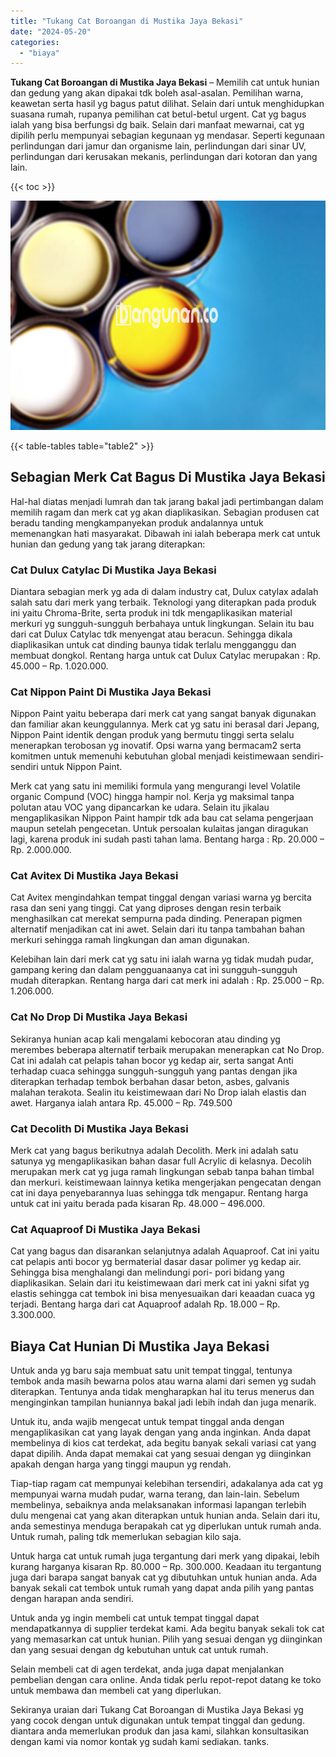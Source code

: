 ```yaml
---
title: "Tukang Cat Boroangan di Mustika Jaya Bekasi"
date: "2024-05-20"
categories: 
  - "biaya"
---
```


**Tukang Cat Boroangan di Mustika Jaya Bekasi** – Memilih cat untuk hunian dan gedung yang akan dipakai tdk boleh asal-asalan. Pemilihan warna, keawetan serta hasil yg bagus patut dilihat. Selain dari untuk menghidupkan suasana rumah, rupanya pemilihan cat betul-betul urgent. Cat yg bagus ialah yang bisa berfungsi dg baik. Selain dari manfaat mewarnai, cat yg dipilih perlu mempunyai sebagian kegunaan yg mendasar. Seperti kegunaan perlindungan dari jamur dan organisme lain, perlindungan dari sinar UV, perlindungan dari kerusakan mekanis, perlindungan dari kotoran dan yang lain.

{{< toc >}}

![Tukang Cat Boroangan di Mustika Jaya Bekasi](/images/jasa-cat-murah37.png)

{{< table-tables table="table2" >}}

## Sebagian Merk Cat Bagus Di Mustika Jaya Bekasi

Hal-hal diatas menjadi lumrah dan tak jarang bakal jadi pertimbangan dalam memilih ragam dan merk cat yg akan diaplikasikan. Sebagian produsen cat beradu tanding mengkampanyekan produk andalannya untuk memenangkan hati masyarakat. Dibawah ini ialah beberapa merk cat untuk hunian dan gedung yang tak jarang diterapkan:

### Cat Dulux Catylac Di Mustika Jaya Bekasi

Diantara sebagian merk yg ada di dalam industry cat, Dulux catylax adalah salah satu dari merk yang terbaik. Teknologi yang diterapkan pada produk ini yaitu Chroma-Brite, serta produk ini tdk mengaplikasikan material merkuri yg sungguh-sungguh berbahaya untuk lingkungan. Selain itu bau dari cat Dulux Catylac tdk menyengat atau beracun. Sehingga dikala diaplikasikan untuk cat dinding baunya tidak terlalu mengganggu dan membuat dongkol. Rentang harga untuk cat Dulux Catylac merupakan : Rp. 45.000 – Rp. 1.020.000.

### Cat Nippon Paint Di Mustika Jaya Bekasi

Nippon Paint yaitu beberapa dari merk cat yang sangat banyak digunakan dan familiar akan keunggulannya. Merk cat yg satu ini berasal dari Jepang, Nippon Paint identik dengan produk yang bermutu tinggi serta selalu menerapkan terobosan yg inovatif. Opsi warna yang bermacam2 serta komitmen untuk memenuhi kebutuhan global menjadi keistimewaan sendiri-sendiri untuk Nippon Paint.

Merk cat yang satu ini memiliki formula yang mengurangi level Volatile organic Compund (VOC) hingga hampir nol. Kerja yg maksimal tanpa polutan atau VOC yang dipancarkan ke udara. Selain itu jikalau mengaplikasikan Nippon Paint hampir tdk ada bau cat selama pengerjaan maupun setelah pengecetan. Untuk persoalan kulaitas jangan diragukan lagi, karena produk ini sudah pasti tahan lama. Bentang harga : Rp. 20.000 – Rp. 2.000.000.

### Cat Avitex Di Mustika Jaya Bekasi

Cat Avitex mengindahkan tempat tinggal dengan variasi warna yg bercita rasa dan seni yang tinggi. Cat yang diproses dengan resin terbaik menghasilkan cat merekat sempurna pada dinding. Penerapan pigmen alternatif menjadikan cat ini awet. Selain dari itu tanpa tambahan bahan merkuri sehingga ramah lingkungan dan aman digunakan.

Kelebihan lain dari merk cat yg satu ini ialah warna yg tidak mudah pudar, gampang kering dan dalam pengguanaanya cat ini sungguh-sungguh mudah diterapkan. Rentang harga dari cat merk ini adalah : Rp. 25.000 – Rp. 1.206.000.

### Cat No Drop Di Mustika Jaya Bekasi

Sekiranya hunian acap kali mengalami kebocoran atau dinding yg merembes beberapa alternatif terbaik merupakan menerapkan cat No Drop. Cat ini adalah cat pelapis tahan bocor yg kedap air, serta sangat Anti terhadap cuaca sehingga sungguh-sungguh yang pantas dengan jika diterapkan terhadap tembok berbahan dasar beton, asbes, galvanis malahan terakota. Sealin itu keistimewaan dari No Drop ialah elastis dan awet. Harganya ialah antara Rp. 45.000 – Rp. 749.500

### Cat Decolith Di Mustika Jaya Bekasi

Merk cat yang bagus berikutnya adalah Decolith. Merk ini adalah satu satunya yg mengaplikasikan bahan dasar full Acrylic di kelasnya. Decolih merupakan merk cat yg juga ramah lingkungan sebab tanpa bahan timbal dan merkuri. keistimewaan lainnya ketika mengerjakan pengecatan dengan cat ini daya penyebarannya luas sehingga tdk mengapur. Rentang harga untuk cat ini yaitu berada pada kisaran Rp. 48.000 – 496.000.

### Cat Aquaproof Di Mustika Jaya Bekasi

Cat yang bagus dan disarankan selanjutnya adalah Aquaproof. Cat ini yaitu cat pelapis anti bocor yg bermaterial dasar dasar polimer yg kedap air. Sehingga bisa menghalangi dan melindungi pori- pori bidang yang diaplikasikan. Selain dari itu keistimewaan dari merk cat ini yakni sifat yg elastis sehingga cat tembok ini bisa menyesuaikan dari keaadan cuaca yg terjadi. Bentang harga dari cat Aquaproof adalah Rp. 18.000 – Rp. 3.300.000.

## Biaya Cat Hunian Di Mustika Jaya Bekasi

Untuk anda yg baru saja membuat satu unit tempat tinggal, tentunya tembok anda masih bewarna polos atau warna alami dari semen yg sudah diterapkan. Tentunya anda tidak mengharapkan hal itu terus menerus dan menginginkan tampilan huniannya bakal jadi lebih indah dan juga menarik.

Untuk itu, anda wajib mengecat untuk tempat tinggal anda dengan mengaplikasikan cat yang layak dengan yang anda inginkan. Anda dapat membelinya di kios cat terdekat, ada begitu banyak sekali variasi cat yang dapat dipilih. Anda dapat memakai cat yang sesuai dengan yg diinginkan apakah dengan harga yang tinggi maupun yg rendah.

Tiap-tiap ragam cat mempunyai kelebihan tersendiri, adakalanya ada cat yg mempunyai warna mudah pudar, warna terang, dan lain-lain. Sebelum membelinya, sebaiknya anda melaksanakan informasi lapangan terlebih dulu mengenai cat yang akan diterapkan untuk hunian anda. Selain dari itu, anda semestinya menduga berapakah cat yg diperlukan untuk rumah anda. Untuk rumah, paling tdk memerlukan sebagian kilo saja.

Untuk harga cat untuk rumah juga tergantung dari merk yang dipakai, lebih kurang harganya kisaran Rp. 80.000 – Rp. 300.000. Keadaan itu tergantung juga dari barapa sangat banyak cat yg dibutuhkan untuk hunian anda. Ada banyak sekali cat tembok untuk rumah yang dapat anda pilih yang pantas dengan harapan anda sendiri.

Untuk anda yg ingin membeli cat untuk tempat tinggal dapat mendapatkannya di supplier terdekat kami. Ada begitu banyak sekali tok cat yang memasarkan cat untuk hunian. Pilih yang sesuai dengan yg diinginkan dan yang sesuai dengan dg kebutuhan untuk cat untuk rumah.

Selain membeli cat di agen terdekat, anda juga dapat menjalankan pembelian dengan cara online. Anda tidak perlu repot-repot datang ke toko untuk membawa dan membeli cat yang diperlukan.

Sekiranya uraian dari Tukang Cat Boroangan di Mustika Jaya Bekasi yg yang cocok dengan untuk digunakan untuk tempat tinggal dan gedung. diantara anda memerlukan produk dan jasa kami, silahkan konsultasikan dengan kami via nomor kontak yg sudah kami sediakan. tanks.
